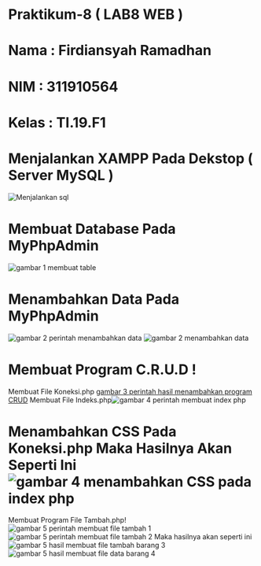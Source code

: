 # Praktikum-8 ( LAB8 WEB )
# Nama  : Firdiansyah Ramadhan
# NIM   : 311910564
# Kelas : TI.19.F1
# Menjalankan XAMPP Pada Dekstop ( Server MySQL )
![Menjalankan sql](https://user-images.githubusercontent.com/81859768/120863739-3c847c00-c5b5-11eb-8ea0-b36290946361.png)
# Membuat Database Pada MyPhpAdmin
![gambar 1 membuat table](https://user-images.githubusercontent.com/81859768/120863785-5920b400-c5b5-11eb-8072-a53a1b11e420.png)
# Menambahkan Data Pada MyPhpAdmin
![gambar 2 perintah menambahkan data ](https://user-images.githubusercontent.com/81859768/120863872-8a997f80-c5b5-11eb-81bd-8cceef9b6a27.png)
![gambar 2 menambahkan data ](https://user-images.githubusercontent.com/81859768/120863900-94bb7e00-c5b5-11eb-8fad-eec720004a4d.png)
# Membuat Program C.R.U.D !
Membuat File Koneksi.php 
[gambar 3 perintah   hasil menambahkan program CRUD](https://user-images.githubusercontent.com/81859768/120864069-d3513880-c5b5-11eb-903b-def7fbbe6ac4.png)
Membuat File Indeks.php![gambar 4 perintah membuat index php ](https://user-images.githubusercontent.com/81859768/120864180-00055000-c5b6-11eb-8280-9c15a61bde9d.png)
# Menambahkan CSS Pada Koneksi.php Maka Hasilnya Akan Seperti Ini![gambar 4 menambahkan CSS pada index php](https://user-images.githubusercontent.com/81859768/120864260-21fed280-c5b6-11eb-8721-65b515dfe490.png)
Membuat Program File Tambah.php!![gambar 5 perintah membuat file tambah 1](https://user-images.githubusercontent.com/81859768/120864722-dbf63e80-c5b6-11eb-8e27-362f232952ef.png)
![gambar 5 perintah membuat file tambah 2](https://user-images.githubusercontent.com/81859768/120864729-e0baf280-c5b6-11eb-925c-fd7525d91deb.png)
Maka hasilnya akan seperti ini ![gambar 5 hasil membuat file tambah barang 3](https://user-images.githubusercontent.com/81859768/120864621-aea99080-c5b6-11eb-9018-1ec05662abb6.png)
![gambar 5 hasil membuat file data barang 4](https://user-images.githubusercontent.com/81859768/120864634-b406db00-c5b6-11eb-9327-af9cd8613508.png)


